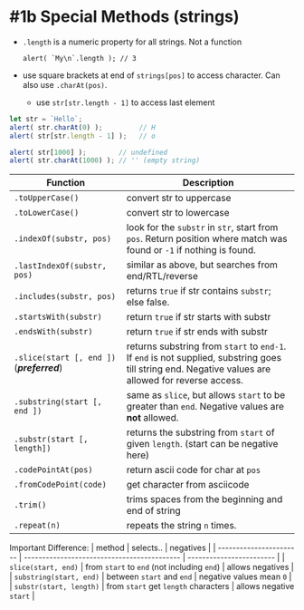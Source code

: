 # #1b Special Methods (strings)

- `.length` is a numeric property for all strings. Not a function

      alert( `My\n`.length ); // 3
      
- use square brackets at end of `strings[pos]` to access character. Can also use `.charAt(pos)`.
    - use `str[str.length - 1]` to access last element
```javascript
let str = `Hello`;
alert( str.charAt(0) );         // H
alert( str[str.length - 1] );   // o

alert( str[1000] );        // undefined
alert( str.charAt(1000) ); // '' (empty string)
```

Function | Description
--|--
`.toUpperCase()` | convert str to uppercase
`.toLowerCase()` | convert str to lowercase
`.indexOf(substr, pos)` | look for the `substr` in `str`, start from `pos`. Return position where match was found or `-1` if nothing is found.
`.lastIndexOf(substr, pos)` | similar as above, but searches from end/RTL/reverse
`.includes(substr, pos)` | returns `true` if str contains `substr`; else false.
`.startsWith(substr)` | return `true` if str starts with substr
`.endsWith(substr)` | return `true` if str ends with substr
`.slice(start [, end ])` (___preferred___) | returns substring from `start` to `end-1`. If `end` is not supplied, substring goes till string end. Negative values are allowed for reverse access.
`.substring(start [, end ])` | same as `slice`, but allows `start` to be greater than `end`. Negative values are __not__ allowed.
`.substr(start [, length])` | returns the substring from `start` of given `length`. (start can be negative here)
`.codePointAt(pos)` | return ascii code for char at `pos`
`.fromCodePoint(code)` | get character from asciicode
`.trim()` | trims spaces from the beginning and end of string
`.repeat(n)` | repeats the string `n` times.

Important Difference:
| method                  | selects..                                   | negatives                |
| ----------------------- | ------------------------------------------- | ------------------------ |
| `slice(start, end)`     | from `start` to `end` (not including `end`) | allows negatives         |
| `substring(start, end)` | between `start` and `end`                   | negative values mean `0` |
| `substr(start, length)` | from `start` get `length` characters        | allows negative `start`  |
